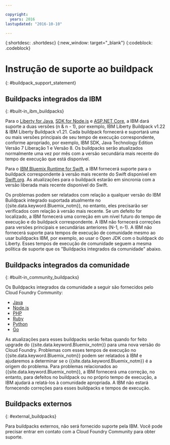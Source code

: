 ```yaml
---

copyright:
  years: 2016
lastupdated: "2016-10-10"

---
```


{:shortdesc: .shortdesc}
{:new_window: target="_blank"}
{:codeblock: .codeblock}

# Instrução de suporte ao buildpack
{: #buildpack_support_statement}


## Buildpacks integrados da IBM
{: #built-in_ibm_buildpacks}

Para o [Liberty for Java](/docs/runtimes/liberty/index.html), [SDK for Node.js](/docs/runtimes/nodejs/index.html) e [ASP.NET Core](/docs/runtimes/dotnet/index.html), a IBM dará suporte a duas versões (n & n - 1),
por exemplo, IBM Liberty Buildpack v1.22 & IBM Liberty Buildpack v1.21. Cada buildpack fornecerá e suportará uma ou mais versões principais de seu tempo de execução correspondente, conforme apropriado, por
exemplo, IBM SDK, Java Technology Edition Versão 7 Liberação 1 e Versão 8. Os buildpacks serão atualizados normalmente uma vez por mês com a versão secundária mais recente do tempo de execução que está disponível. 

Para o [IBM Bluemix Runtime for Swift](/docs/runtimes/swift/index.html), a IBM fornecerá suporte para o buildpack correspondente à versão mais recente do Swift disponível em [Swift.org](http://swift.org). As atualizações para o buildpack estarão em sincronia com a versão liberada mais recente disponível do Swift.

Os problemas podem ser relatados com relação a qualquer versão do IBM Buildpack integrado suportada atualmente no {{site.data.keyword.Bluemix_notm}}, no entanto, eles precisarão ser verificados com relação à versão mais recente. Se um defeito for localizado, a IBM fornecerá uma correção em um nível futuro do tempo de execução e do buildpack correspondente. A IBM não fornecerá correções para versões principais e secundárias
anteriores (N-1, n-1). A IBM não fornecerá suporte para tempos de execução de comunidade mesmo ao usar buildpacks IBM, por exemplo, ao usar o Open JDK com o buildpack do Liberty. Esses tempos de execução de
comunidade seguem a mesma política de suporte que os "Buildpacks integrados da comunidade" abaixo.

## Buildpacks integrados da comunidade
{: #built-in_community_buildpacks}

Os Buildpacks integrados da comunidade a seguir são fornecidos pelo Cloud Foundry Community:

* [Java](/docs/runtimes/tomcat/index.html)
* [Node.js](https://github.com/cloudfoundry/nodejs-buildpack)
* [PHP](/docs/runtimes/php/index.html)
* [Ruby](/docs/runtimes/ruby/index.html)
* [Python](/docs/runtimes/python/index.html)
* [Go](/docs/runtimes/go/index.html)

As atualizações para esses buildpacks serão feitas quando for feito upgrade do {{site.data.keyword.Bluemix_notm}} para uma nova versão do Cloud Foundry. Problemas com esses tempos de execução no {{site.data.keyword.Bluemix_notm}} podem ser relatados à IBM e ajudaremos a determinar se o
{{site.data.keyword.Bluemix_notm}} é a origem do problema. Para problemas relacionados ao {{site.data.keyword.Bluemix_notm}}, a IBM fornecerá uma correção, no entanto, para defeitos no buildpack ou no próprio tempo de execução, a IBM ajudará a relatá-los à comunidade apropriada. A IBM não estará fornecendo correções para esses buildpacks e tempos de execução.

## Buildpacks externos
{: #external_buildpacks}


Para buildpacks externos, não será fornecido suporte pela IBM. Você pode precisar entrar em contato com a Cloud Foundry Community para obter suporte.
